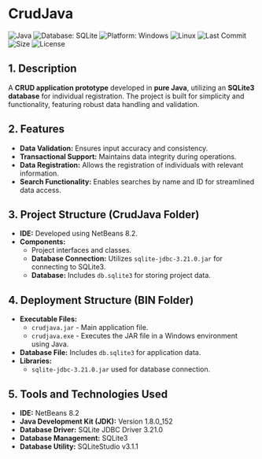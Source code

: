 # CrudJava
![Java](https://img.shields.io/badge/Java-red?logo=openjdk)
![Database: SQLite](https://img.shields.io/badge/SQLite-blue?logo=sqlite)
![Platform: Windows](https://img.shields.io/badge/Windows-blue?logo=windows) ![Linux](https://img.shields.io/badge/Linux-black?logo=linux&logoColor=yellow) 
![Last Commit](https://img.shields.io/github/last-commit/example/crudjava?color=yellow&logo=github) ![Size](https://img.shields.io/github/repo-size/example/crudjava?color=blue&logo=files) ![License](https://img.shields.io/github/license/example/crudjava?color=black&logo=open-source-initiative)

## 1. Description
A **CRUD application prototype** developed in **pure Java**, utilizing an **SQLite3 database** for individual registration. The project is built for simplicity and functionality, featuring robust data handling and validation.

## 2. Features
- **Data Validation:** Ensures input accuracy and consistency.
- **Transactional Support:** Maintains data integrity during operations.
- **Data Registration:** Allows the registration of individuals with relevant information.
- **Search Functionality:** Enables searches by name and ID for streamlined data access.

## 3. Project Structure (CrudJava Folder)
- **IDE:** Developed using NetBeans 8.2.
- **Components:**
  - Project interfaces and classes.
  - **Database Connection:** Utilizes `sqlite-jdbc-3.21.0.jar` for connecting to SQLite3.
  - **Database:** Includes `db.sqlite3` for storing project data.

## 4. Deployment Structure (BIN Folder)
- **Executable Files:**
  - `crudjava.jar` - Main application file.
  - `crudjava.exe` - Executes the JAR file in a Windows environment using Java.
- **Database File:** Includes `db.sqlite3` for application data.
- **Libraries:**
  - `sqlite-jdbc-3.21.0.jar` used for database connection.

## 5. Tools and Technologies Used
- **IDE:** NetBeans 8.2
- **Java Development Kit (JDK):** Version 1.8.0_152
- **Database Driver:** SQLite JDBC Driver 3.21.0
- **Database Management:** SQLite3
- **Database Utility:** SQLiteStudio v3.1.1
